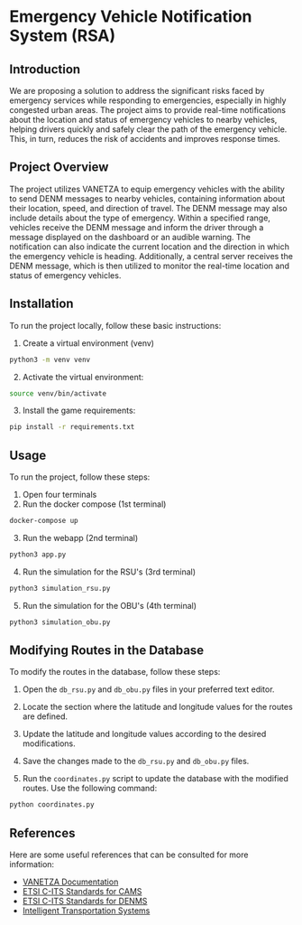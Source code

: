 # Emergency Vehicle Notification System (RSA)

## Introduction

We are proposing a solution to address the significant risks faced by emergency services while responding to emergencies, especially in highly congested urban areas. The project aims to provide real-time notifications about the location and status of emergency vehicles to nearby vehicles, helping drivers quickly and safely clear the path of the emergency vehicle. This, in turn, reduces the risk of accidents and improves response times.

## Project Overview

The project utilizes VANETZA to equip emergency vehicles with the ability to send DENM messages to nearby vehicles, containing information about their location, speed, and direction of travel. The DENM message may also include details about the type of emergency. Within a specified range, vehicles receive the DENM message and inform the driver through a message displayed on the dashboard or an audible warning. The notification can also indicate the current location and the direction in which the emergency vehicle is heading. Additionally, a central server receives the DENM message, which is then utilized to monitor the real-time location and status of emergency vehicles.

## Installation
To run the project locally, follow these basic instructions:

1. Create a virtual environment (venv)
```bash
python3 -m venv venv
```

2. Activate the virtual environment:
```bash
source venv/bin/activate
```

3. Install the game requirements:
```bash
pip install -r requirements.txt
```
## Usage

To run the project, follow these steps:

1. Open four terminals
2. Run the docker compose (1st terminal)
```bash
docker-compose up
``` 
3. Run the webapp (2nd terminal)
```bash
python3 app.py
``` 
4. Run the simulation for the RSU's (3rd terminal)
 ```bash
python3 simulation_rsu.py
```
5. Run the simulation for the OBU's (4th terminal)
```bash
python3 simulation_obu.py
```

## Modifying Routes in the Database

To modify the routes in the database, follow these steps:

1. Open the `db_rsu.py` and `db_obu.py` files in your preferred text editor.

2. Locate the section where the latitude and longitude values for the routes are defined.

3. Update the latitude and longitude values according to the desired modifications. 

4. Save the changes made to the `db_rsu.py` and `db_obu.py` files.

5. Run the `coordinates.py` script to update the database with the modified routes. Use the following command:
```bash
python coordinates.py
```

## References

Here are some useful references that can be consulted for more information:

- [VANETZA Documentation](https://code.nap.av.it.pt/mobility-networks/vanetza)
- [ETSI C-ITS Standards for CAMS](https://www.etsi.org/deliver/etsi_EN/302600_302699/30263702/01.04.01_30/en_30263702v010401v.pdf)
- [ETSI C-ITS Standards for DENMS](https://www.etsi.org/deliver/etsi_en/302600_302699/30263703/01.02.01_30/en_30263703v010201v.pdf)
- [Intelligent Transportation Systems](https://en.wikipedia.org/wiki/Intelligent_transportation_system)
